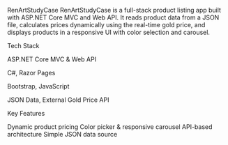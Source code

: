RenArtStudyCase
 RenArtStudyCase is a full-stack product listing app built with ASP.NET Core MVC and Web API.
It reads product data from a JSON file, calculates prices dynamically using the real-time gold price, and displays products in a responsive UI with color selection and carousel.

Tech Stack

 ASP.NET Core MVC & Web API

 C#, Razor Pages

 Bootstrap, JavaScript

 JSON Data, External Gold Price API


Key Features

 Dynamic product pricing
 Color picker & responsive carousel
 API-based architecture
 Simple JSON data source
